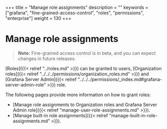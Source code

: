 +++
title = "Manage role assignments"
description = ""
keywords = ["grafana", "fine-grained-access-control", "roles", "permissions", "enterprise"]
weight = 130
+++

# Manage role assignments

> **Note:** Fine-grained access control is in beta, and you can expect changes in future releases.

[Roles]({{< relref "../roles.md" >}}) can be granted to users, [Organization roles]({{< relref "../../../permissions/organization_roles.md" >}}) and [Grafana Server Admin]({{< relref "../../../permissions/_index.md#grafana-server-admin-role" >}}) role.

The following pages provide more information on how to grant roles:

- [Manage role assignments to Organization roles and Grafana Server Admin role]({{< relref "manage-user-role-assignments.md" >}}).
- [Manage built-in role assignments]({{< relref "manage-built-in-role-assignments.md" >}}).

